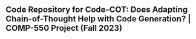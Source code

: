 ## Code Repository for Code-COT: Does Adapting Chain-of-Thought Help with Code Generation? |  COMP-550 Project (Fall 2023)

